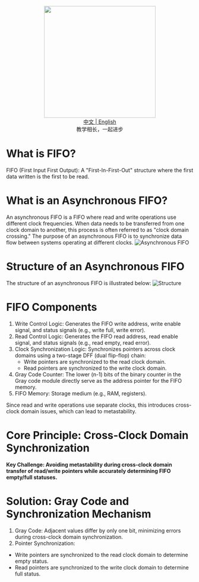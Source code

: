 <p align="center">
  <img src="https://github.com/HauUhang/files/blob/main/readme_gif/fifo-reademe.gif" width="300"/>
  <br><a href="README.md">中文 | <a href="README_en.md">English</a>
  <br>教学相长，一起进步
</p>

# What is FIFO?
FIFO (First Input First Output): A "First-In-First-Out" structure where the first data written is the first to be read.

# What is an Asynchronous FIFO?
An asynchronous FIFO is a FIFO where read and write operations use different clock frequencies. When data needs to be transferred from one clock domain to another, this process is often referred to as "clock domain crossing." The purpose of an asynchronous FIFO is to synchronize data flow between systems operating at different clocks.
![Asynchronous FIFO](https://vlsiverify.com/wp-content/uploads/2022/12/asynchronous-fifo-usage.gif)

# Structure of an Asynchronous FIFO
The structure of an asynchronous FIFO is illustrated below:
![Structure](https://www.runoob.com/wp-content/uploads/2021/05/v-fifo-1.jpg)

# FIFO Components
1. Write Control Logic: Generates the FIFO write address, write enable signal, and status signals (e.g., write full, write error).
2. Read Control Logic: Generates the FIFO read address, read enable signal, and status signals (e.g., read empty, read error).
3. Clock Synchronization Logic: Synchronizes pointers across clock domains using a two-stage DFF (dual flip-flop) chain:
   * Write pointers are synchronized to the read clock domain.
   * Read pointers are synchronized to the write clock domain.
4. Gray Code Counter: The lower (n-1) bits of the binary counter in the Gray code module directly serve as the address pointer for the FIFO memory.
5. FIFO Memory: Storage medium (e.g., RAM, registers).

Since read and write operations use separate clocks, this introduces cross-clock domain issues, which can lead to metastability.

# Core Principle: Cross-Clock Domain Synchronization
**Key Challenge: Avoiding metastability during cross-clock domain transfer of read/write pointers while accurately determining FIFO empty/full statuses.**

# Solution: Gray Code and Synchronization Mechanism
1. Gray Code: Adjacent values differ by only one bit, minimizing errors during cross-clock domain synchronization.
2. Pointer Synchronization:
  * Write pointers are synchronized to the read clock domain to determine empty status.
  * Read pointers are synchronized to the write clock domain to determine full status.
